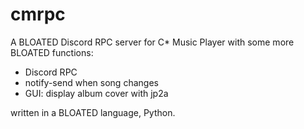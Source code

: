 # cmrpc

A BLOATED Discord RPC server for C* Music Player with some more BLOATED functions:

- Discord RPC
- notify-send when song changes
- GUI: display album cover with jp2a

written in a BLOATED language, Python.